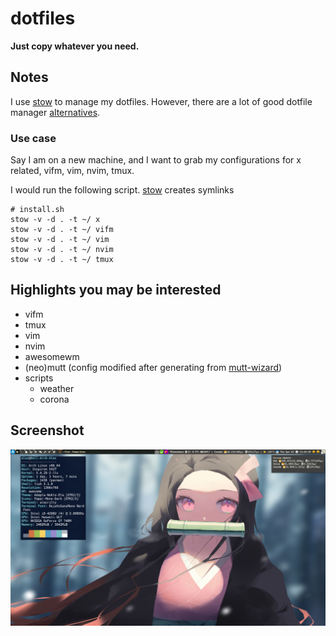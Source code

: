 # dotfiles

**Just copy whatever you need.** 

## Notes
I use [stow][gnustow] to manage my dotfiles.
However, there are a lot of good dotfile manager [alternatives](https://wiki.archlinux.org/index.php/Dotfiles).

### Use case
Say I am on a new machine, and I want to grab my configurations for x related, vifm, vim, nvim, tmux.

I would run the following script. [stow][gnustow] creates symlinks 
```
# install.sh
stow -v -d . -t ~/ x
stow -v -d . -t ~/ vifm
stow -v -d . -t ~/ vim
stow -v -d . -t ~/ nvim
stow -v -d . -t ~/ tmux
```

## Highlights you may be interested
- vifm
- tmux
- vim
- nvim
- awesomewm
- (neo)mutt (config modified after generating from [mutt-wizard](https://github.com/LukeSmithxyz/mutt-wizard))
- scripts
    - weather
    - corona

## Screenshot
![awewm](./awesomewm-screenshot.png)





[gnustow]: https://www.gnu.org/software/stow/
